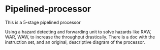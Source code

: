 # Pipelined-processor
This is a 5-stage pipelined processor

Using a hazard detecting and forwarding unit to solve hazards like RAW, WAR, WAW, to increase the throughput drastically.
There is a doc with the instruction set, and an original, descriptive diagram of the processor.
